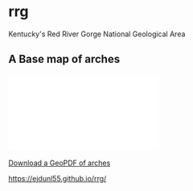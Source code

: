 # rrg

Kentucky's Red River Gorge National Geological Area

## A Base map of arches

![Kentucky's Red River Gorge National Geological Area](basemap/rrg.pdf)

[Download a GeoPDF of arches](basemap/rrg.pdf)

https://ejdunl55.github.io/rrg/
